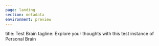 ```yaml
---
page: landing
section: metadata
environment: preview
---
```

title: Test Brain
tagline: Explore your thoughts with this test instance of Personal Brain
